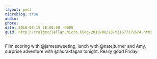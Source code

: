 ```yaml
---
layout: post
microblog: true
audio: 
photo: 
date: 2010-08-19 18:00:00 -0600
guid: http://craigmcclellan.micro.blog/2010/08/20/t21677379674.html
---
```

Film scoring with @jamessweeting, lunch with @natejturner and Amy, surprise adventure with @laurakfagan tonight. Really good Friday.
